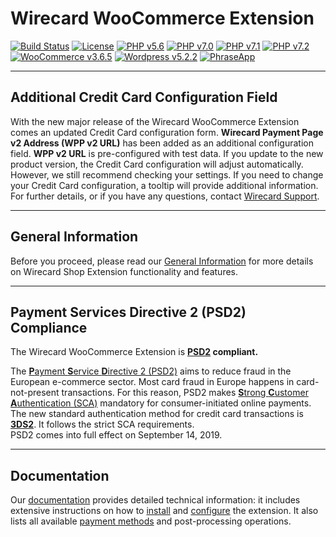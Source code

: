 # Wirecard WooCommerce Extension

[![Build Status](https://travis-ci.org/wirecard/woocommerce-ee.svg?branch=master)](https://travis-ci.org/wirecard/woocommerce-ee)
[![License](https://img.shields.io/badge/license-GPLv3-blue.svg)](https://raw.githubusercontent.com/wirecard/woocommerce-ee/master/LICENSE)
[![PHP v5.6](https://img.shields.io/badge/php-v5.6-yellow.svg)](http://www.php.net)
[![PHP v7.0](https://img.shields.io/badge/php-v7.0-yellow.svg)](http://www.php.net)
[![PHP v7.1](https://img.shields.io/badge/php-v7.1-yellow.svg)](http://www.php.net)
[![PHP v7.2](https://img.shields.io/badge/php-v7.2-yellow.svg)](http://www.php.net)
[![WooCommerce v3.6.5](https://img.shields.io/badge/WooCommerce-v3.6.5-green.svg)](https://woocommerce.com/)
[![Wordpress v5.2.2](https://img.shields.io/badge/Wordpress-v5.2.2-green.svg)](https://wordpress.org/)
[![PhraseApp](https://img.shields.io/badge/Using-PhraseApp-blue.svg)](https://phraseapp.com)

***
## Additional Credit Card Configuration Field
With the new major release of the Wirecard WooCommerce Extension comes an updated Credit Card configuration form. **Wirecard Payment Page v2 Address (WPP v2 URL)** has been added as an additional configuration field. **WPP v2 URL** is pre-configured with test data. If you update to the new product version, the Credit Card configuration will adjust automatically. However, we still recommend checking your settings. If you need to change your Credit Card configuration, a tooltip will provide additional information. For further details, or if you have any questions, contact [Wirecard Support](https://github.com/wirecard/woocommerce-ee/wiki/Contact-Information).

***
## General Information 
Before you proceed, please read our [General Information](https://github.com/wirecard/woocommerce-ee/wiki/Wirecard-Shop-Extensions-General-Information) for more details on Wirecard Shop Extension functionality and features.

***
## Payment Services Directive 2 (PSD2) Compliance 
The Wirecard WooCommerce Extension is **[PSD2](https://doc.wirecard.com/CreditCard.html#CreditCard_PSD2) compliant.**  

The [**P**ayment **S**ervice **D**irective 2 (PSD2)](https://doc.wirecard.com/CreditCard.html#CreditCard_PSD2) aims to reduce fraud in the European e-commerce sector. Most card fraud in Europe happens in card-not-present transactions. For this reason, PSD2 makes [**S**trong **C**ustomer **A**uthentication (SCA)](https://doc.wirecard.com/CreditCard.html#CreditCard_PSD2_SCA) mandatory for consumer-initiated online payments. The new standard authentication method for credit card transactions is [**3DS2**](https://doc.wirecard.com/CreditCard.html#CreditCard_3DS2). It follows the strict SCA requirements.  
PSD2 comes into full effect on September 14, 2019.  

***
## Documentation
Our [documentation](https://github.com/wirecard/woocommerce-ee/wiki) provides detailed technical information: it includes extensive instructions on how to [install](https://github.com/wirecard/woocommerce-ee/wiki/Installation) and [configure](https://github.com/wirecard/woocommerce-ee/wiki/Configuration) the extension. It also lists all available [payment methods](https://github.com/wirecard/woocommerce-ee/wiki#supported-payment-methods) and post-processing operations.
